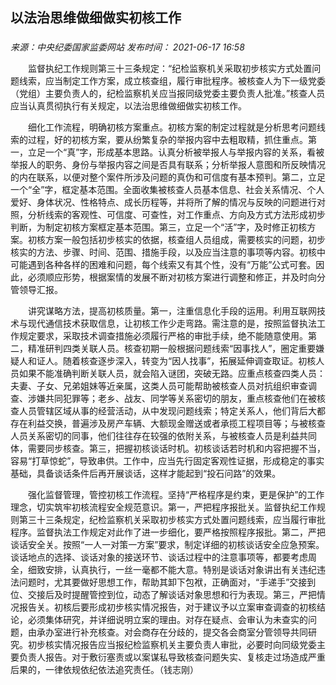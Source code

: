 ## 以法治思维做细做实初核工作

### 

_来源：中央纪委国家监委网站_ _发布时间： 2021-06-17 16:58_

　　监督执纪工作规则第三十三条规定：“纪检监察机关采取初步核实方式处置问题线索，应当制定工作方案，成立核查组，履行审批程序。被核查人为下一级党委（党组）主要负责人的，纪检监察机关应当报同级党委主要负责人批准。”核查人员应当认真贯彻执行有关规定，以法治思维做细做实初核工作。

　　细化工作流程，明确初核方案重点。初核方案的制定过程就是分析思考问题线索的过程，好的初核方案，要从纷繁复杂的举报内容中去粗取精，抓住重点。第一，立足一个“真”字，形成基本思路。认真分析被举报人与举报内容的关系，看被举报人的职务、身份与举报内容之间是否具有联系；分析举报人意图和所反映情况的内在联系，以便对整个案件所涉及问题的真伪和可信度有基本预判。第二，立足一个“全”字，框定基本范围。全面收集被核查人员基本信息、社会关系情况、个人爱好、身体状况、性格特点、成长历程等，并将所了解的情况与反映的问题进行对照，分析线索的客观性、可信度、可查性，对工作重点、方向及方式方法形成初步判断，为制定初核方案框定基本范围。第三，立足一个“活”字，及时修正初核方案。初核方案一般包括初步核实的依据，核查组人员组成，需要核实的问题，初步核实的方法、步骤、时间、范围、措施手段，以及应当注意的事项等内容。初核中可能遇到各种各样的困难和问题，每个线索又有其个性，没有“万能”公式可套。因此，必须顺应形势，根据案情的发展不断对初核方案进行调整和修正，并及时向分管领导汇报。

　　讲究谋略方法，提高初核质量。第一，注重信息化手段的运用。利用互联网技术与现代通信技术获取信息，让初核工作少走弯路。需注意的是，按照监督执法工作规定要求，采取技术调查措施必须履行严格的审批手续，绝不能随意使用。第二，精准研判四类关联人员。核查初期一般根据问题线索“因事找人”，圈定重要嫌疑人和证人。随着核查逐步深入，转变为“因人找事”，拓展延伸调查取证。初核人员如果不能准确判断关联人员，就会陷入谜团，突破无路。应重点核查四类人员：夫妻、子女、兄弟姐妹等近亲属，这类人员可能帮助被核查人员对抗组织审查调查、涉嫌共同犯罪等；老乡、战友、同学等关系密切的朋友，重点核查他们在被核查人员管辖区域从事的经营活动，从中发现问题线索；特定关系人，他们背后大都存在利益交换，普遍涉及房产车辆、大额现金赠送或者承揽工程项目等；与被核查人员关系密切的同事，他们往往存在较强的依附关系，与被核查人员是利益共同体，需要同步核查。第三，把握初核谈话时机。初核谈话若时机和内容把握不当，容易“打草惊蛇”，导致串供。工作中，应当先行固定客观性证据，形成稳定的事实基础，具备谈话条件后再开展谈话，这样才能起到“投石问路”的效果。

　　强化监督管理，管控初核工作流程。坚持“严格程序是约束，更是保护”的工作理念，切实筑牢初核流程安全规范意识。第一，严把程序报批关。监督执纪工作规则第三十三条规定，纪检监察机关采取初步核实方式处置问题线索，应当履行审批程序。监督执法工作规定对此作了进一步细化，要严格按照程序报批。第二，严把谈话安全关。按照“一人一对策一方案”要求，制定详细的初核谈话安全应急预案。谈话地点的选择、谈话对象的接送环节、谈话过程中的注意事项等，都要考虑周全，细致安排，认真执行，一丝一毫都不能大意。特别是谈话对象讲出有关违纪违法问题时，尤其要做好思想工作，帮助其卸下包袱，正确面对，“手递手”交接到位、交接后及时提醒管控到位，动态了解谈话对象思想和行为表现。第三，严把情况报告关。初核后要形成初步核实情况报告，对于建议予以立案审查调查的初核结论，必须集体研究，并详细说明立案的理由。对存在疑点、会审认为未查实的问题，由承办室进行补充核查。对会商存在分歧的，提交各会商室分管领导共同研究。初步核实情况报告应当报纪检监察机关主要负责人审批，必要时向同级党委主要负责人报告。对于敷衍塞责或以案谋私导致核查问题失实、复核走过场造成严重后果的，一律依规依纪依法追究责任。（钱志刚）